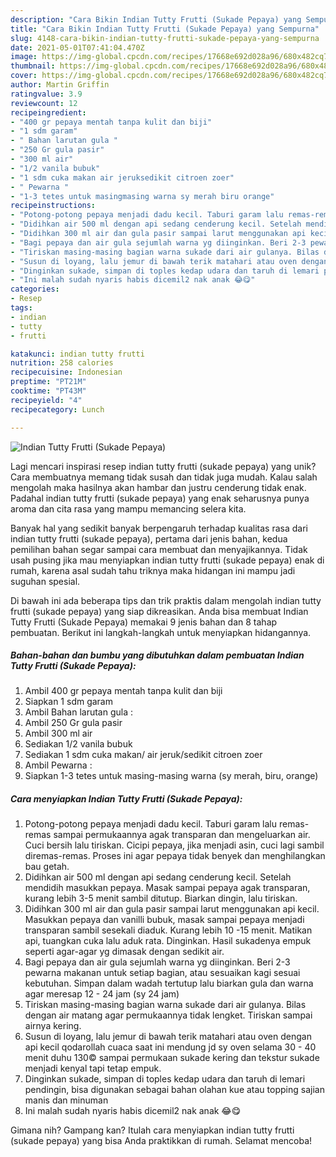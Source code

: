 ```yaml
---
description: "Cara Bikin Indian Tutty Frutti (Sukade Pepaya) yang Sempurna"
title: "Cara Bikin Indian Tutty Frutti (Sukade Pepaya) yang Sempurna"
slug: 4148-cara-bikin-indian-tutty-frutti-sukade-pepaya-yang-sempurna
date: 2021-05-01T07:41:04.470Z
image: https://img-global.cpcdn.com/recipes/17668e692d028a96/680x482cq70/indian-tutty-frutti-sukade-pepaya-foto-resep-utama.jpg
thumbnail: https://img-global.cpcdn.com/recipes/17668e692d028a96/680x482cq70/indian-tutty-frutti-sukade-pepaya-foto-resep-utama.jpg
cover: https://img-global.cpcdn.com/recipes/17668e692d028a96/680x482cq70/indian-tutty-frutti-sukade-pepaya-foto-resep-utama.jpg
author: Martin Griffin
ratingvalue: 3.9
reviewcount: 12
recipeingredient:
- "400 gr pepaya mentah tanpa kulit dan biji"
- "1 sdm garam"
- " Bahan larutan gula "
- "250 Gr gula pasir"
- "300 ml air"
- "1/2 vanila bubuk"
- "1 sdm cuka makan air jeruksedikit citroen zoer"
- " Pewarna "
- "1-3 tetes untuk masingmasing warna sy merah biru orange"
recipeinstructions:
- "Potong-potong pepaya menjadi dadu kecil. Taburi garam lalu remas-remas sampai permukaannya agak transparan dan mengeluarkan air. Cuci bersih lalu tiriskan. Cicipi pepaya, jika menjadi asin, cuci lagi sambil diremas-remas. Proses ini agar pepaya tidak benyek dan menghilangkan bau getah."
- "Didihkan air 500 ml dengan api sedang cenderung kecil. Setelah mendidih masukkan pepaya. Masak sampai pepaya agak transparan, kurang lebih 3-5 menit sambil ditutup. Biarkan dingin, lalu tiriskan."
- "Didihkan 300 ml air dan gula pasir sampai larut menggunakan api kecil. Masukkan pepaya dan vanilli bubuk, masak sampai pepaya menjadi transparan sambil sesekali diaduk. Kurang lebih 10 -15 menit. Matikan api, tuangkan cuka lalu aduk rata. Dinginkan. Hasil sukadenya empuk seperti agar-agar yg dimasak dengan sedikit air."
- "Bagi pepaya dan air gula sejumlah warna yg diinginkan. Beri 2-3 pewarna makanan untuk setiap bagian, atau sesuaikan kagi sesuai kebutuhan. Simpan dalam wadah tertutup lalu biarkan gula dan warna agar meresap 12 - 24 jam (sy 24 jam)"
- "Tiriskan masing-masing bagian warna sukade dari air gulanya. Bilas dengan air matang agar permukaannya tidak lengket. Tiriskan sampai airnya kering."
- "Susun di loyang, lalu jemur di bawah terik matahari atau oven dengan api kecil qodarollah cuaca saat ini mendung jd sy oven selama 30 - 40 menit duhu 130© sampai permukaan sukade kering dan tekstur sukade menjadi kenyal tapi tetap empuk."
- "Dinginkan sukade, simpan di toples kedap udara dan taruh di lemari pendingin, bisa digunakan sebagai bahan olahan kue atau topping sajian manis dan minuman"
- "Ini malah sudah nyaris habis dicemil2 nak anak 😂😋"
categories:
- Resep
tags:
- indian
- tutty
- frutti

katakunci: indian tutty frutti 
nutrition: 258 calories
recipecuisine: Indonesian
preptime: "PT21M"
cooktime: "PT43M"
recipeyield: "4"
recipecategory: Lunch

---
```



![Indian Tutty Frutti (Sukade Pepaya)](https://img-global.cpcdn.com/recipes/17668e692d028a96/680x482cq70/indian-tutty-frutti-sukade-pepaya-foto-resep-utama.jpg)

Lagi mencari inspirasi resep indian tutty frutti (sukade pepaya) yang unik? Cara membuatnya memang tidak susah dan tidak juga mudah. Kalau salah mengolah maka hasilnya akan hambar dan justru cenderung tidak enak. Padahal indian tutty frutti (sukade pepaya) yang enak seharusnya punya aroma dan cita rasa yang mampu memancing selera kita.



Banyak hal yang sedikit banyak berpengaruh terhadap kualitas rasa dari indian tutty frutti (sukade pepaya), pertama dari jenis bahan, kedua pemilihan bahan segar sampai cara membuat dan menyajikannya. Tidak usah pusing jika mau menyiapkan indian tutty frutti (sukade pepaya) enak di rumah, karena asal sudah tahu triknya maka hidangan ini mampu jadi suguhan spesial.


Di bawah ini ada beberapa tips dan trik praktis dalam mengolah indian tutty frutti (sukade pepaya) yang siap dikreasikan. Anda bisa membuat Indian Tutty Frutti (Sukade Pepaya) memakai 9 jenis bahan dan 8 tahap pembuatan. Berikut ini langkah-langkah untuk menyiapkan hidangannya.

<!--inarticleads1-->

##### Bahan-bahan dan bumbu yang dibutuhkan dalam pembuatan Indian Tutty Frutti (Sukade Pepaya):

1. Ambil 400 gr pepaya mentah tanpa kulit dan biji
1. Siapkan 1 sdm garam
1. Ambil  Bahan larutan gula :
1. Ambil 250 Gr gula pasir
1. Ambil 300 ml air
1. Sediakan 1/2 vanila bubuk
1. Sediakan 1 sdm cuka makan/ air jeruk/sedikit citroen zoer
1. Ambil  Pewarna :
1. Siapkan 1-3 tetes untuk masing-masing warna (sy merah, biru, orange)




<!--inarticleads2-->

##### Cara menyiapkan Indian Tutty Frutti (Sukade Pepaya):

1. Potong-potong pepaya menjadi dadu kecil. Taburi garam lalu remas-remas sampai permukaannya agak transparan dan mengeluarkan air. Cuci bersih lalu tiriskan. Cicipi pepaya, jika menjadi asin, cuci lagi sambil diremas-remas. Proses ini agar pepaya tidak benyek dan menghilangkan bau getah.
1. Didihkan air 500 ml dengan api sedang cenderung kecil. Setelah mendidih masukkan pepaya. Masak sampai pepaya agak transparan, kurang lebih 3-5 menit sambil ditutup. Biarkan dingin, lalu tiriskan.
1. Didihkan 300 ml air dan gula pasir sampai larut menggunakan api kecil. Masukkan pepaya dan vanilli bubuk, masak sampai pepaya menjadi transparan sambil sesekali diaduk. Kurang lebih 10 -15 menit. Matikan api, tuangkan cuka lalu aduk rata. Dinginkan. Hasil sukadenya empuk seperti agar-agar yg dimasak dengan sedikit air.
1. Bagi pepaya dan air gula sejumlah warna yg diinginkan. Beri 2-3 pewarna makanan untuk setiap bagian, atau sesuaikan kagi sesuai kebutuhan. Simpan dalam wadah tertutup lalu biarkan gula dan warna agar meresap 12 - 24 jam (sy 24 jam)
1. Tiriskan masing-masing bagian warna sukade dari air gulanya. Bilas dengan air matang agar permukaannya tidak lengket. Tiriskan sampai airnya kering.
1. Susun di loyang, lalu jemur di bawah terik matahari atau oven dengan api kecil qodarollah cuaca saat ini mendung jd sy oven selama 30 - 40 menit duhu 130© sampai permukaan sukade kering dan tekstur sukade menjadi kenyal tapi tetap empuk.
1. Dinginkan sukade, simpan di toples kedap udara dan taruh di lemari pendingin, bisa digunakan sebagai bahan olahan kue atau topping sajian manis dan minuman
1. Ini malah sudah nyaris habis dicemil2 nak anak 😂😋




Gimana nih? Gampang kan? Itulah cara menyiapkan indian tutty frutti (sukade pepaya) yang bisa Anda praktikkan di rumah. Selamat mencoba!
